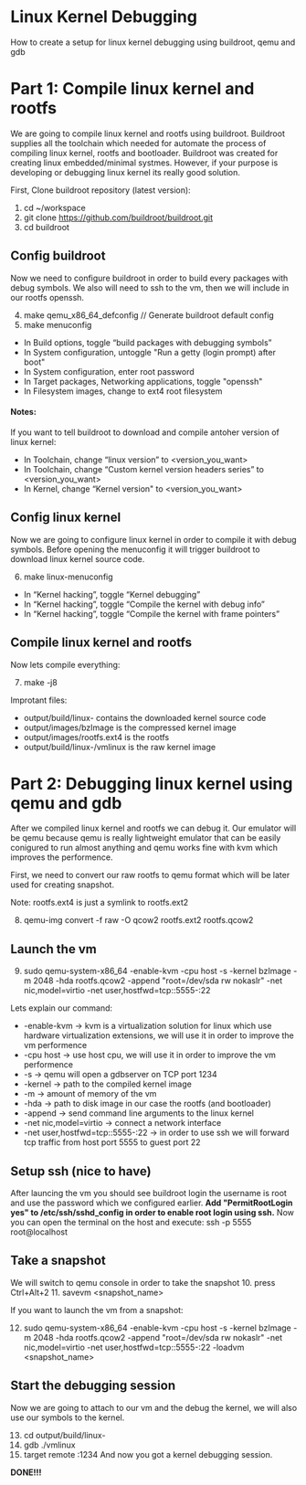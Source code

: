 # Linux Kernel Debugging
How to create a setup for linux kernel debugging using buildroot, qemu and gdb

# Part 1: Compile linux kernel and rootfs
We are going to compile linux kernel and rootfs using buildroot.
Buildroot supplies all the toolchain which needed for automate the process of compiling linux kernel, rootfs and bootloader.
Buildroot was created for creating linux embedded/minimal systmes.
However, if your purpose is developing or debugging linux kernel its really good solution.

First, Clone buildroot repository (latest version):

1. cd ~/workspace
2. git clone https://github.com/buildroot/buildroot.git
3. cd buildroot

## Config buildroot
Now we need to configure buildroot in order to build every packages with debug symbols.
We also will need to ssh to the vm, then we will include in our rootfs openssh.

4. make qemu_x86_64_defconfig // Generate buildroot default config
5. make menuconfig

* In Build options, toggle “build packages with debugging symbols”
* In System configuration, untoggle "Run a getty (login prompt) after boot"
* In System configuration, enter root password
* In Target packages, Networking applications, toggle "openssh"
* In Filesystem images, change to ext4 root filesystem

#### Notes: 
If you want to tell buildroot to download and compile antoher version of linux kernel:
* In Toolchain, change “linux version” to <version_you_want>
* In Toolchain, change “Custom kernel version headers series” to <version_you_want>
* In Kernel, change “Kernel version" to <version_you_want>

## Config linux kernel
Now we are going to configure linux kernel in order to compile it with debug symbols.
Before opening the menuconfig it will trigger buildroot to download linux kernel source code.

6. make linux-menuconfig

* In “Kernel hacking”, toggle “Kernel debugging”
* In “Kernel hacking”, toggle “Compile the kernel with debug info”
* In “Kernel hacking”, toggle “Compile the kernel with frame pointers”

## Compile linux kernel and rootfs
Now lets compile everything:

7. make -j8

Improtant files:

* output/build/linux-<version> contains the downloaded kernel source code
* output/images/bzImage is the compressed kernel image
* output/images/rootfs.ext4 is the rootfs
* output/build/linux-<version>/vmlinux is the raw kernel image

# Part 2: Debugging linux kernel using qemu and gdb

After we compiled linux kernel and rootfs we can debug it.
Our emulator will be qemu because qemu is really lightweight emulator that can be easily conigured to run almost anything and qemu works fine with kvm which improves the performence.

First, we need to convert our raw rootfs to qemu format which will be later used for creating snapshot.

Note: rootfs.ext4 is just a symlink to rootfs.ext2

8. qemu-img convert -f raw -O qcow2 rootfs.ext2 rootfs.qcow2

## Launch the vm
9. sudo qemu-system-x86_64 -enable-kvm -cpu host -s -kernel bzImage  -m 2048 -hda rootfs.qcow2 -append "root=/dev/sda rw nokaslr" -net nic,model=virtio -net user,hostfwd=tcp::5555-:22

Lets explain our command:
* -enable-kvm -> kvm is a virtualization solution for linux which use hardware virtualization extensions, we will use it in order to improve the vm performence
* -cpu host -> use host cpu, we will use it in order to improve the vm performence
* -s -> qemu will open a gdbserver on TCP port 1234
* -kernel -> path to the compiled kernel image
* -m -> amount of memory of the vm
* -hda -> path to disk image in our case the rootfs (and bootloader) 
* -append -> send command line arguments to the linux kernel
* -net nic,model=virtio -> connect a network interface
* -net user,hostfwd=tcp::5555-:22 -> in order to use ssh we will forward tcp traffic from host port 5555 to guest port 22

## Setup ssh (nice to have)
After launcing the vm you should see buildroot login the username is root and use the password which we configured earlier.
**Add "PermitRootLogin yes" to /etc/ssh/sshd_config in order to enable root login using ssh.**
Now you can open the terminal on the host and execute:
ssh -p 5555 root@localhost

## Take a snapshot
We will switch to qemu console in order to take the snapshot 
10. press Ctrl+Alt+2
11. savevm <snapshot_name>

If you want to launch the vm from a snapshot:

12. sudo qemu-system-x86_64 -enable-kvm -cpu host -s -kernel bzImage  -m 2048 -hda rootfs.qcow2 -append "root=/dev/sda rw nokaslr" -net nic,model=virtio -net user,hostfwd=tcp::5555-:22 -loadvm <snapshot_name>

## Start the debugging session
Now we are going to attach to our vm and the debug the kernel, we will also use our symbols to the kernel. 

13. cd output/build/linux-<version>
14. gdb ./vmlinux
15. target remote :1234
And now you got a kernel debugging session. 

**DONE!!!**
